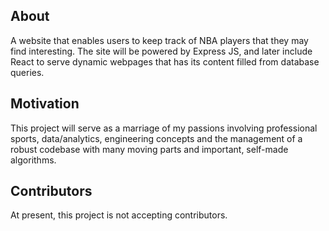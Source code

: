 ## About
A website that enables users to keep track of NBA players that they may find interesting. The site will be powered by Express JS, and later include React to serve dynamic webpages that has its content filled from database queries.

## Motivation
This project will serve as a marriage of my passions involving professional sports, data/analytics, engineering concepts and the management of a robust codebase with many moving parts and important, self-made algorithms. 

## Contributors
At present, this project is not accepting contributors.